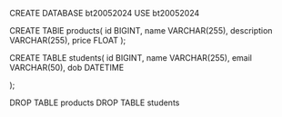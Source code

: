 CREATE DATABASE bt20052024
USE bt20052024

CREATE TABlE products(
 id BIGINT,
 name VARCHAR(255),
 description VARCHAR(255),
 price FLOAT
);

CREATE TABLE students(
	id BIGINT,
	name VARCHAR(255),
	email VARCHAR(50),
	dob DATETIME
	
);

DROP TABLE products 
DROP TABLE students 
